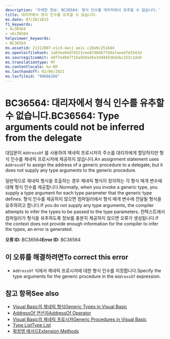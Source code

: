 ```yaml
---
description: '자세한 정보: BC36564: 형식 인수를 대리자에서 유추할 수 없습니다.'
title: 대리자에서 형식 인수를 유추할 수 없습니다.
ms.date: 07/20/2015
f1_keywords:
- bc36564
- vbc36564
helpviewer_keywords:
- BC36564
ms.assetid: 21312807-e1cd-4ac1-ae1c-c28a9c25164d
ms.openlocfilehash: 1a83ee64df4523cee87d0d677ddafaeadfe5543d
ms.sourcegitcommit: ddf7edb67715a5b9a45e3dd44536dabc153c1de0
ms.translationtype: MT
ms.contentlocale: ko-KR
ms.lasthandoff: 02/06/2021
ms.locfileid: "99666266"
---
```

# <a name="bc36564-type-arguments-could-not-be-inferred-from-the-delegate"></a><span data-ttu-id="98d48-103">BC36564: 대리자에서 형식 인수를 유추할 수 없습니다.</span><span class="sxs-lookup"><span data-stu-id="98d48-103">BC36564: Type arguments could not be inferred from the delegate</span></span>

<span data-ttu-id="98d48-104">대입문이 `AddressOf` 를 사용하여 제네릭 프로시저의 주소를 대리자에게 할당하지만 형식 인수를 제네릭 프로시저에 제공하지 않습니다.</span><span class="sxs-lookup"><span data-stu-id="98d48-104">An assignment statement uses `AddressOf` to assign the address of a generic procedure to a delegate, but it does not supply any type arguments to the generic procedure.</span></span>

 <span data-ttu-id="98d48-105">일반적으로 제네릭 형식을 호출하는 경우 제네릭 형식이 정의하는 각 형식 매개 변수에 대해 형식 인수를 제공합니다.</span><span class="sxs-lookup"><span data-stu-id="98d48-105">Normally, when you invoke a generic type, you supply a type argument for each type parameter that the generic type defines.</span></span> <span data-ttu-id="98d48-106">형식 인수를 제공하지 않으면 컴파일러에서 형식 매개 변수에 전달될 형식을 유추하려고 합니다.</span><span class="sxs-lookup"><span data-stu-id="98d48-106">If you do not supply any type arguments, the compiler attempts to infer the types to be passed to the type parameters.</span></span> <span data-ttu-id="98d48-107">컨텍스트에서 컴파일러가 형식을 유추하도록 정보를 충분히 제공하지 않으면 오류가 생성됩니다.</span><span class="sxs-lookup"><span data-stu-id="98d48-107">If the context does not provide enough information for the compiler to infer the types, an error is generated.</span></span>

 <span data-ttu-id="98d48-108">**오류 ID:** BC36564</span><span class="sxs-lookup"><span data-stu-id="98d48-108">**Error ID:** BC36564</span></span>

## <a name="to-correct-this-error"></a><span data-ttu-id="98d48-109">이 오류를 해결하려면</span><span class="sxs-lookup"><span data-stu-id="98d48-109">To correct this error</span></span>

- <span data-ttu-id="98d48-110">`AddressOf` 식에서 제네릭 프로시저에 대한 형식 인수를 지정합니다.</span><span class="sxs-lookup"><span data-stu-id="98d48-110">Specify the type arguments for the generic procedure in the `AddressOf` expression.</span></span>

## <a name="see-also"></a><span data-ttu-id="98d48-111">참고 항목</span><span class="sxs-lookup"><span data-stu-id="98d48-111">See also</span></span>

- [<span data-ttu-id="98d48-112">Visual Basic의 제네릭 형식</span><span class="sxs-lookup"><span data-stu-id="98d48-112">Generic Types in Visual Basic</span></span>](../../programming-guide/language-features/data-types/generic-types.md)
- [<span data-ttu-id="98d48-113">AddressOf 연산자</span><span class="sxs-lookup"><span data-stu-id="98d48-113">AddressOf Operator</span></span>](../operators/addressof-operator.md)
- [<span data-ttu-id="98d48-114">Visual Basic의 제네릭 프로시저</span><span class="sxs-lookup"><span data-stu-id="98d48-114">Generic Procedures in Visual Basic</span></span>](../../programming-guide/language-features/data-types/generic-procedures.md)
- [<span data-ttu-id="98d48-115">Type List</span><span class="sxs-lookup"><span data-stu-id="98d48-115">Type List</span></span>](../statements/type-list.md)
- [<span data-ttu-id="98d48-116">확장명 메서드</span><span class="sxs-lookup"><span data-stu-id="98d48-116">Extension Methods</span></span>](../../programming-guide/language-features/procedures/extension-methods.md)
